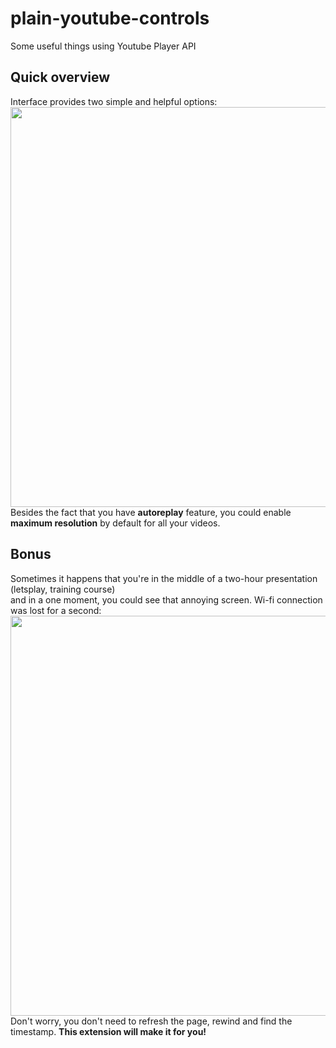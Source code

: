 # plain-youtube-controls
Some useful things using Youtube Player API

## Quick overview 
Interface provides two simple and helpful options:
<br />
<img 
  src="http://i.imgur.com/CFXNXmI.png" 
  width="640" 
/>
Besides the fact that you have <b>autoreplay</b> feature, you could enable <b>maximum resolution</b> by default for all your videos.
<br />

## Bonus
Sometimes it happens that you're in the middle of a two-hour presentation (letsplay, training course)  
and in a one moment, you could see that annoying screen. Wi-fi connection was lost for a second:
<br />
<img 
  src="http://i.imgur.com/l1Kp2tV.png"
  width="640"
/>
<br />
Don't worry, you don't need to refresh the page, rewind and find the timestamp.
<strong>This extension will make it for you!</strong>

